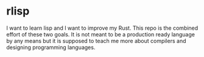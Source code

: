 # rlisp

I want to learn lisp and I want to improve my Rust. This repo is the combined effort of these two goals. It is not meant to be a production ready language by any means but it is supposed to teach me more about compilers and designing programming languages.
